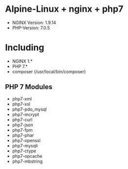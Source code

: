# Alpine-Linux + nginx + php7
 - NGINX Version: 1.9.14
 - PHP-Version: 7.0.5

# Including
 - NGINX 1.*
 - PHP 7.*
 - composer (/usr/local/bin/composer)

## PHP 7 Modules
 - php7-xml
 - php7-xsl
 - php7-pdo_mysql
 - php7-mcrypt
 - php7-curl
 - php7-json
 - php7-fpm
 - php7-phar
 - php7-openssl
 - php7-mysqli
 - php7-ctype
 - php7-opcache
 - php7-mbstring